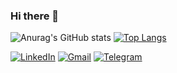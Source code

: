 ### Hi there 👋

![Anurag's GitHub stats](https://github-readme-stats.vercel.app/api?username=jvdionizio&show_icons=true)
[![Top Langs](https://github-readme-stats.vercel.app/api/top-langs/?username=jvdionizio&layout=compact)](https://github.com/anuraghazra/github-readme-stats)

<div>
  <a href="https://www.linkedin.com/in/jvdionizio/"><img alt="LinkedIn" src="https://img.shields.io/badge/LinkedIn-0077B5?style=for-the-badge&logo=linkedin&logoColor=white" /></a>
  <a href="mailto:dionizio145@gmail.com"><img alt="Gmail" src="https://img.shields.io/badge/Gmail-D14836?style=for-the-badge&logo=gmail&logoColor=white" /></a>
  <a href="https://t.me/jvdionizio"><img alt="Telegram" src="https://img.shields.io/badge/Telegram-2CA5E0?style=for-the-badge&logo=telegram&logoColor=white" /></a>
</div>

<!--
**jvdionizio/jvdionizio** is a ✨ _special_ ✨ repository because its `README.md` (this file) appears on your GitHub profile.

Here are some ideas to get you started:

- 🔭 I’m currently working on ...
- 🌱 I’m currently learning ...
- 👯 I’m looking to collaborate on ...
- 🤔 I’m looking for help with ...
- 💬 Ask me about ...
- 📫 How to reach me: ...
- 😄 Pronouns: ...
- ⚡ Fun fact: ...
-->
